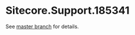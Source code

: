 # Sitecore.Support.185341

See [master branch](https://github.com/sitecoresupport/Sitecore.Support.185341) for details.